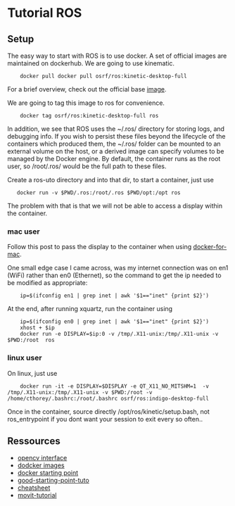 # Tutorial ROS 

## Setup

The easy  way to start with  ROS is to  use docker. A set  of official
images are maintained on dockerhub. We are going to use kinematic.

```
    docker pull docker pull osrf/ros:kinetic-desktop-full
```

For     a    brief     overview,     check     out    the     official
base [image](https://hub.docker.com/_/ros/).

We are going to tag this image to ros for convenience.

```
    docker tag osrf/ros:kinetic-desktop-full ros
```
 
 In addition, we  see that ROS uses the ~/.ros/  directory for storing
 logs, and debugging  info. If you wish to persist  these files beyond
 the  lifecycle of  the containers  which produced  them, the  ~/.ros/
 folder can be mounted to an external volume on the host, or a derived
 image can  specify volumes  to be  managed by  the Docker  engine. By
 default, the container runs as the root user, so /root/.ros/ would be
 the full path to these files.
 
 Create a ros-uto directory and into that dir, to start a container, just use
 
 ```
    docker run -v $PWD/.ros:/root/.ros $PWD/opt:/opt ros
 ```

The problem with that is that we  will not be able to access a display
within the container. 

### mac user

Follow  this post  to pass  the display  to the  container when  using
[docker-for-mac](https://fredrikaverpil.github.io/2016/07/31/docker-for-mac-and-gui-applications/).

One small edge  case I came across, was my  internet connection was on
en1 (WiFi)  rather than en0 (Ethernet),  so the command to  get the ip
needed to be modified as appropriate:

```
    ip=$(ifconfig en1 | grep inet | awk '$1=="inet" {print $2}')
```
At the end, after running xquartz, run the container using

```
    ip=$(ifconfig en0 | grep inet | awk '$1=="inet" {print $2}')
    xhost + $ip
    docker run -e DISPLAY=$ip:0 -v /tmp/.X11-unix:/tmp/.X11-unix -v $PWD:/root  ros
```

### linux user

On linux, just use

```
    docker run -it -e DISPLAY=$DISPLAY -e QT_X11_NO_MITSHM=1  -v /tmp/.X11-unix:/tmp/.X11-unix -v $PWD:/root -v /home/cthorey/.bashrc:/root/.bashrc osrf/ros:indigo-desktop-full 
```

Once in the container, source directly /opt/ros/kinetic/setup.bash, not ros_entrypoint if you dont want your session to exit every so often..

## Ressources 

-  [opencv interface](http://wiki.ros.org/cv_bridge/Tutorials/ConvertingBetweenROSImagesAndOpenCVImagesPython)
- [dodcker images](https://hub.docker.com/r/osrf/ros/tags/)
- [docker starting point](http://teslacore.blogspot.co.uk/2016/07/docker-for-our-ros-robotic-overlords.html)
- [good-starting-point-tuto](http://moorerobots.com/blog)
- [cheatsheet](https://rych.dcc.uchile.cl/lib/exe/fetch.php?media=documentacion:roscheatsheet_catkin.pdf)
- [movit-tutorial](http://docs.ros.org/kinetic/api/moveit_tutorials/html/)



